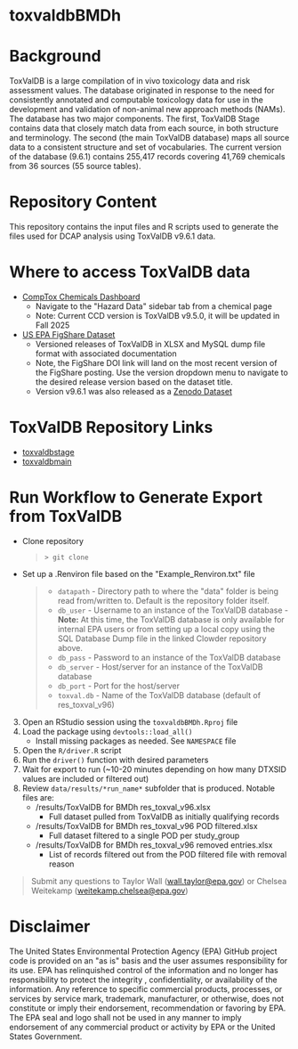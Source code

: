 # toxvaldbBMDh

# Background
ToxValDB is a large compilation of in vivo toxicology data and risk assessment values. The database originated in response to the need for consistently annotated and computable toxicology data for use in the development and validation of non-animal new approach methods (NAMs). The database has two major components. The first, ToxValDB Stage contains data that closely match data from each source, in both structure and terminology. The second (the main ToxValDB database) maps all source data to a consistent structure and set of vocabularies. The current version of the database (9.6.1) contains 255,417 records covering 41,769 chemicals from 36 sources (55 source tables).

# Repository Content
This repository contains the input files and R scripts used to generate the files used for DCAP analysis using ToxValDB v9.6.1 data.

# Where to access ToxValDB data
- [CompTox Chemicals Dashboard](https://comptox.epa.gov/dashboard/)
	 - Navigate to the "Hazard Data" sidebar tab from a chemical page
	 - Note: Current CCD version is ToxValDB v9.5.0, it will be updated in Fall 2025
- [US EPA FigShare Dataset](https://doi.org/10.23645/epacomptox.20394501)
	- Versioned releases of ToxValDB in XLSX and MySQL dump file format with associated documentation
	- Note, the FigShare DOI link will land on the most recent version of the FigShare posting. Use the version dropdown menu to navigate to the desired release version based on the dataset title.
	- Version v9.6.1 was also released as a [Zenodo Dataset](https://zenodo.org/records/15169253)

# ToxValDB Repository Links
- [toxvaldbstage](https://github.com/usepa/toxvaldbstage)
- [toxvaldbmain](https://github.com/usepa/toxvaldbmain/)

# Run Workflow to Generate Export from ToxValDB
 - Clone repository
	 >`> git clone`
 - Set up a .Renviron file based on the "Example_Renviron.txt" file
	> - `datapath`
		 - Directory path to where the "data" folder is being read from/written to. Default is the repository folder itself.
	> - `db_user`
		 - Username to an instance of the ToxValDB database
		 - **Note:** At this time, the ToxValDB database is only available for internal EPA users or from setting up a local copy using the SQL Database Dump file in the linked Clowder repository above.
	> - `db_pass`
		 - Password to an instance of the ToxValDB database
	> - `db_server`
		 - Host/server for an instance of the ToxValDB database
	> - `db_port`
		 - Port for the host/server
	 >- `toxval.db`
		 - Name of the ToxValDB database (default of res_toxval_v96)

 3. Open an RStudio session using the `toxvaldbBMDh.Rproj` file
 4. Load the package using `devtools::load_all()`
	- Install missing packages as needed. See `NAMESPACE` file
 5. Open the `R/driver.R` script
 6. Run the `driver()` function with desired parameters
 7. Wait for export to run (~10-20 minutes depending on how many DTXSID values are included or filtered out)
 8. Review `data/results/*run_name*` subfolder that is produced. Notable files are:
	- /results/ToxValDB for BMDh res_toxval_v96.xlsx
		- Full dataset pulled from ToxValDB as initially qualifying records
	- /results/ToxValDB for BMDh res_toxval_v96 POD filtered.xlsx
		- Full dataset filtered to a single POD per study_group
	- /results/ToxValDB for BMDh res_toxval_v96 removed entries.xlsx
		- List of records filtered out from the POD filtered file with removal reason

> Submit any questions to Taylor Wall (wall.taylor@epa.gov) or Chelsea Weitekamp (weitekamp.chelsea@epa.gov)

# Disclaimer
The United States Environmental Protection Agency (EPA) GitHub project code is provided on an "as is" basis and the user assumes responsibility for its use.  EPA has relinquished control of the information and no longer has responsibility to protect the integrity , confidentiality, or availability of the information.  Any reference to specific commercial products, processes, or services by service mark, trademark, manufacturer, or otherwise, does not constitute or imply their endorsement, recommendation or favoring by EPA.  The EPA seal and logo shall not be used in any manner to imply endorsement of any commercial product or activity by EPA or the United States Government.
